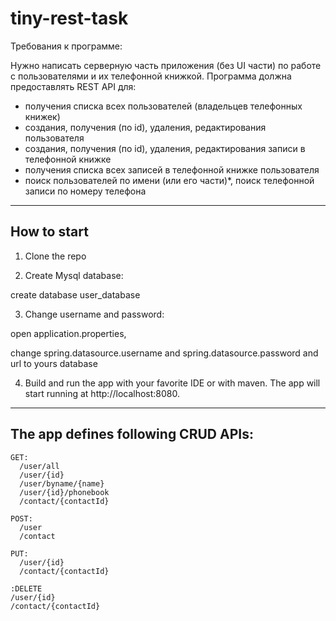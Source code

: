 # tiny-rest-task

Требования к программе:

Нужно написать серверную часть приложения (без UI части) по работе с пользователями и их телефонной книжкой.
Программа должна предоставлять REST API для:
* получения списка всех пользователей (владельцев телефонных книжек)
* создания, получения (по id), удаления, редактирования пользователя
* создания, получения (по id), удаления, редактирования записи в телефонной книжке
* получения списка всех записей в телефонной книжке пользователя
* поиск пользователей по имени (или его части)*, поиск телефонной записи по номеру телефона

---

## How to start

1. Clone the repo

2. Create Mysql database:

create database user_database

3. Change username and password:

open application.properties,

change spring.datasource.username and spring.datasource.password and url to yours database

4. Build and run the app with your favorite IDE or with maven. The app will start running at http://localhost:8080.

---
## The app defines following CRUD APIs:

```
GET: 
  /user/all
  /user/{id}
  /user/byname/{name}
  /user/{id}/phonebook
  /contact/{contactId}

POST: 
  /user
  /contact

PUT: 
  /user/{id}
  /contact/{contactId}

:DELETE 
/user/{id}
/contact/{contactId}
```
